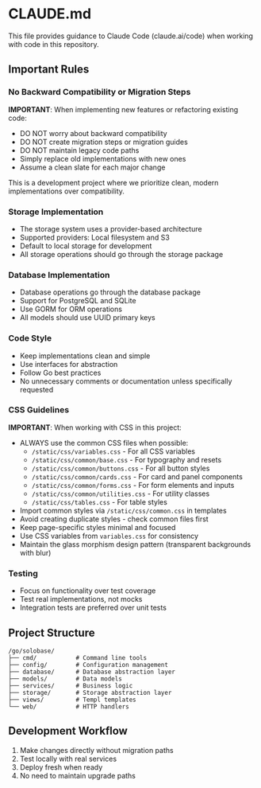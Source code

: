 # CLAUDE.md

This file provides guidance to Claude Code (claude.ai/code) when working with code in this repository.

## Important Rules

### No Backward Compatibility or Migration Steps
**IMPORTANT**: When implementing new features or refactoring existing code:
- DO NOT worry about backward compatibility
- DO NOT create migration steps or migration guides
- DO NOT maintain legacy code paths
- Simply replace old implementations with new ones
- Assume a clean slate for each major change

This is a development project where we prioritize clean, modern implementations over compatibility.

### Storage Implementation
- The storage system uses a provider-based architecture
- Supported providers: Local filesystem and S3
- Default to local storage for development
- All storage operations should go through the storage package

### Database Implementation  
- Database operations go through the database package
- Support for PostgreSQL and SQLite
- Use GORM for ORM operations
- All models should use UUID primary keys

### Code Style
- Keep implementations clean and simple
- Use interfaces for abstraction
- Follow Go best practices
- No unnecessary comments or documentation unless specifically requested

### CSS Guidelines
**IMPORTANT**: When working with CSS in this project:
- ALWAYS use the common CSS files when possible:
  - `/static/css/variables.css` - For all CSS variables
  - `/static/css/common/base.css` - For typography and resets
  - `/static/css/common/buttons.css` - For all button styles
  - `/static/css/common/cards.css` - For card and panel components
  - `/static/css/common/forms.css` - For form elements and inputs
  - `/static/css/common/utilities.css` - For utility classes
  - `/static/css/tables.css` - For table styles
- Import common styles via `/static/css/common.css` in templates
- Avoid creating duplicate styles - check common files first
- Keep page-specific styles minimal and focused
- Use CSS variables from `variables.css` for consistency
- Maintain the glass morphism design pattern (transparent backgrounds with blur)

### Testing
- Focus on functionality over test coverage
- Test real implementations, not mocks
- Integration tests are preferred over unit tests

## Project Structure

```
/go/solobase/
├── cmd/           # Command line tools
├── config/        # Configuration management
├── database/      # Database abstraction layer
├── models/        # Data models
├── services/      # Business logic
├── storage/       # Storage abstraction layer
├── views/         # Templ templates
└── web/           # HTTP handlers
```

## Development Workflow

1. Make changes directly without migration paths
2. Test locally with real services
3. Deploy fresh when ready
4. No need to maintain upgrade paths